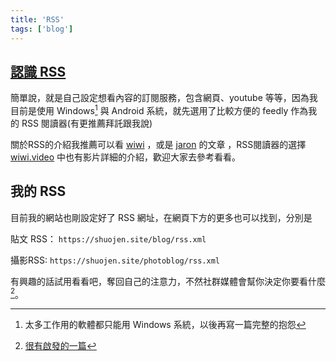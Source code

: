 ```yaml
---
title: 'RSS'
tags: ['blog']
---
```

## [認識 RSS](https://zh.wikipedia.org/zh-tw/RSS)

簡單說，就是自己設定想看內容的訂閱服務，包含網頁、youtube 等等，因為我目前是使用 Windows[^1] 與 Android 系統，就先選用了比較方便的 feedly 作為我的 RSS 閱讀器(有更推薦拜託跟我說)

關於RSS的介紹我推薦可以看 [wiwi](https://wiwi.blog/blog/you-should-use-rss/) ，或是 [jaron](https://www.jaron.tw/blog/rss-reader/) 的文章 ，RSS閱讀器的選擇 [wiwi.video](https://wiwi.video/w/o6Y681m26yoUUuYWcAnEsL) 中也有影片詳細的介紹，歡迎大家去參考看看。

## 我的 RSS
目前我的網站也剛設定好了 RSS 網址，在網頁下方的更多也可以找到，分別是

貼文 RSS：
`https://shuojen.site/blog/rss.xml`

攝影RSS:
`https://shuojen.site/photoblog/rss.xml`

有興趣的話試用看看吧，奪回自己的注意力，不然社群媒體會幫你決定你要看什麼[^2]。

[^1]:太多工作用的軟體都只能用 Windows 系統，以後再寫一篇完整的抱怨
[^2]:[很有啟發的一篇](https://wiwi.blog/blog/do-it-yourself)